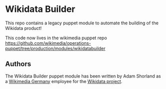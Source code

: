 Wikidata Builder
=========

This repo contains a legacy puppet module to automate the building of the Wikidata product!

This code now lives in the wikimedia puppet repo https://github.com/wikimedia/operations-puppet/tree/production/modules/wikidatabuilder

## Authors

The Wikidata Builder puppet module has been written by Adam Shorland as a [Wikimedia Germany](https://wikimedia.de) employee for the
[Wikidata project](https://wikidata.org/).
